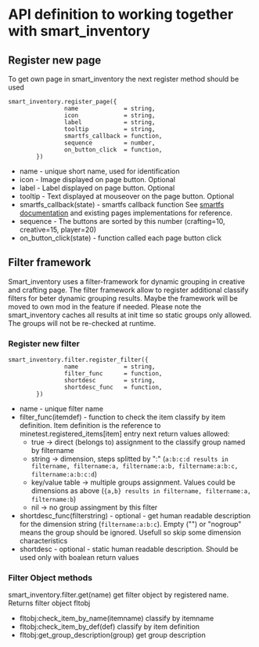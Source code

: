 # API definition to working together with smart_inventory

## Register new page
To get own page in smart_inventory the next register method should be used
```
smart_inventory.register_page({
                name             = string,
                icon             = string,
                label            = string,
                tooltip          = string,
                smartfs_callback = function,
                sequence         = number,
                on_button_click  = function,
        })
```
- name - unique short name, used for identification
- icon - Image displayed on page button. Optional
- label - Label displayed on page button. Optional
- tooltip - Text displayed at mouseover on the page button. Optional
- smartfs_callback(state) - smartfs callback function See [smartfs documentation](https://github.com/minetest-mods/smartfs/blob/master/docs) and existing pages implementations for reference.
- sequence - The buttons are sorted by this number (crafting=10, creative=15, player=20)
- on_button_click(state) - function called each page button click

## Filter framework
Smart_inventory uses a filter-framework for dynamic grouping in creative and crafting page. The filter framework allow to register additional classify filters for beter dynamic grouping results.
Maybe the framework will be moved to own mod in the feature if needed. Please note the smart_inventory caches all results at init time so static groups only allowed. The groups will not be re-checked at runtime.

### Register new filter
```
smart_inventory.filter.register_filter({
                name             = string,
                filter_func      = function,
                shortdesc        = string,
                shortdesc_func   = function,
        })
```
  - name - unique filter name
  - filter_func(itemdef) - function to check the item classify by item definition. Item definition is the reference to minetest.registered_items[item] entry
    next return values allowed:
    - true -> direct (belongs to) assignment to the classify group named by filtername
    - string -> dimension, steps splitted by ":" (`a:b:c:d results in filtername, filtername:a, filtername:a:b, filtername:a:b:c, filtername:a:b:c:d`)
    - key/value table -> multiple groups assignment. Values could be dimensions as above (`{a,b} results in filtername, filtername:a, filtername:b`)
    - nil -> no group assingment by this filter
  - shortdesc_func(filterstring) - optional - get human readable description for the dimension string (`filtername:a:b:c`). Empty ("") or "nogroup" means the group should be ignored. Usefull so skip some dimension characteristics
  - shortdesc - optional - static human readable description. Should be used only with boalean return values
 
### Filter Object methods

smart_inventory.filter.get(name)       get filter object by registered name. Returns filter object fltobj
  - fltobj:check_item_by_name(itemname)   classify by itemname
  - fltobj:check_item_by_def(def)         classify by item definition
  - fltobj:get_group_description(group)   get group description
